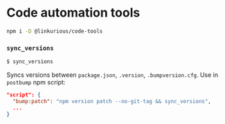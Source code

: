 # Code automation tools

```sh
npm i -D @linkurious/code-tools
```

### `sync_versions`

```sh
$ sync_versions
```
Syncs versions between `package.json`, `.version`, `.bumpversion.cfg`. Use in `postbump` npm script:

```json
"script": {
  "bump:patch": "npm version patch --no-git-tag && sync_versions",
  ...
}
```
